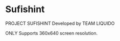 # Sufishint
PROJECT SUFISHINT Developed by TEAM LIQUIDO


ONLY Supports 360x640 screen resolution. 
